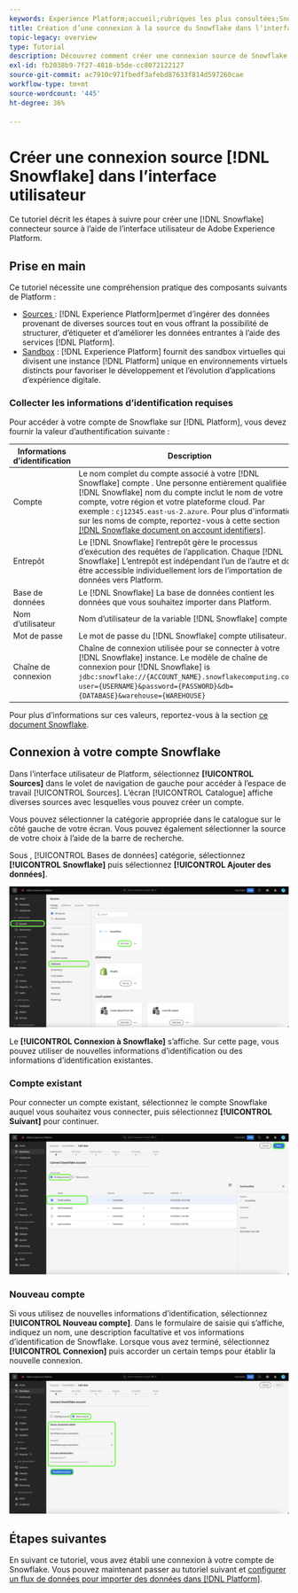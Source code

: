 ```yaml
---
keywords: Experience Platform;accueil;rubriques les plus consultées;Snowflake
title: Création d’une connexion à la source du Snowflake dans l’interface utilisateur
topic-legacy: overview
type: Tutorial
description: Découvrez comment créer une connexion source de Snowflake à l’aide de l’interface utilisateur de Adobe Experience Platform.
exl-id: fb2038b9-7f27-4818-b5de-cc8072122127
source-git-commit: ac7910c971fbedf3afebd87633f814d597260cae
workflow-type: tm+mt
source-wordcount: '445'
ht-degree: 36%

---
```


# Créer une connexion source [!DNL Snowflake] dans l’interface utilisateur

Ce tutoriel décrit les étapes à suivre pour créer une [!DNL Snowflake] connecteur source à l’aide de l’interface utilisateur de Adobe Experience Platform.

## Prise en main

Ce tutoriel nécessite une compréhension pratique des composants suivants de Platform :

* [Sources ](../../../../home.md): [!DNL Experience Platform]permet d’ingérer des données provenant de diverses sources tout en vous offrant la possibilité de structurer, d’étiqueter et d’améliorer les données entrantes à l’aide des services [!DNL Platform].
* [Sandbox](../../../../../sandboxes/home.md) : [!DNL Experience Platform] fournit des sandbox virtuelles qui divisent une instance [!DNL Platform] unique en environnements virtuels distincts pour favoriser le développement et l’évolution d’applications d’expérience digitale.

### Collecter les informations d’identification requises

Pour accéder à votre compte de Snowflake sur [!DNL Platform], vous devez fournir la valeur d’authentification suivante :

| Informations d’identification | Description |
| ---------- | ----------- |
| Compte | Le nom complet du compte associé à votre [!DNL Snowflake] compte . Une personne entièrement qualifiée [!DNL Snowflake] nom du compte inclut le nom de votre compte, votre région et votre plateforme cloud. Par exemple : `cj12345.east-us-2.azure`. Pour plus d&#39;informations sur les noms de compte, reportez-vous à cette section [[!DNL Snowflake document on account identifiers]](https://docs.snowflake.com/en/user-guide/admin-account-identifier.html). |
| Entrepôt | Le [!DNL Snowflake] l’entrepôt gère le processus d’exécution des requêtes de l’application. Chaque [!DNL Snowflake] L’entrepôt est indépendant l’un de l’autre et doit être accessible individuellement lors de l’importation de données vers Platform. |
| Base de données | Le [!DNL Snowflake] La base de données contient les données que vous souhaitez importer dans Platform. |
| Nom d’utilisateur | Nom d’utilisateur de la variable [!DNL Snowflake] compte . |
| Mot de passe | Le mot de passe du [!DNL Snowflake] compte utilisateur. |
| Chaîne de connexion | Chaîne de connexion utilisée pour se connecter à votre [!DNL Snowflake] instance. Le modèle de chaîne de connexion pour [!DNL Snowflake] is `jdbc:snowflake://{ACCOUNT_NAME}.snowflakecomputing.com/?user={USERNAME}&password={PASSWORD}&db={DATABASE}&warehouse={WAREHOUSE}` |

Pour plus d’informations sur ces valeurs, reportez-vous à la section [ce document Snowflake](https://docs.snowflake.com/en/user-guide/key-pair-auth.html).

## Connexion à votre compte Snowflake

Dans l’interface utilisateur de Platform, sélectionnez **[!UICONTROL Sources]** dans le volet de navigation de gauche pour accéder à l’espace de travail [!UICONTROL Sources]. L’écran [!UICONTROL Catalogue] affiche diverses sources avec lesquelles vous pouvez créer un compte.

Vous pouvez sélectionner la catégorie appropriée dans le catalogue sur le côté gauche de votre écran. Vous pouvez également sélectionner la source de votre choix à l’aide de la barre de recherche.

Sous , [!UICONTROL Bases de données] catégorie, sélectionnez **[!UICONTROL Snowflake]** puis sélectionnez **[!UICONTROL Ajouter des données]**.

![](../../../../images/tutorials/create/snowflake/catalog.png)

Le **[!UICONTROL Connexion à Snowflake]** s’affiche. Sur cette page, vous pouvez utiliser de nouvelles informations d’identification ou des informations d’identification existantes.

### Compte existant

Pour connecter un compte existant, sélectionnez le compte Snowflake auquel vous souhaitez vous connecter, puis sélectionnez **[!UICONTROL Suivant]** pour continuer.

![](../../../../images/tutorials/create/snowflake/existing.png)

### Nouveau compte

Si vous utilisez de nouvelles informations d’identification, sélectionnez **[!UICONTROL Nouveau compte]**. Dans le formulaire de saisie qui s’affiche, indiquez un nom, une description facultative et vos informations d’identification de Snowflake. Lorsque vous avez terminé, sélectionnez **[!UICONTROL Connexion]** puis accorder un certain temps pour établir la nouvelle connexion.

![](../../../../images/tutorials/create/snowflake/new.png)

## Étapes suivantes

En suivant ce tutoriel, vous avez établi une connexion à votre compte de Snowflake. Vous pouvez maintenant passer au tutoriel suivant et [configurer un flux de données pour importer des données dans [!DNL Platform]](../../dataflow/databases.md).

